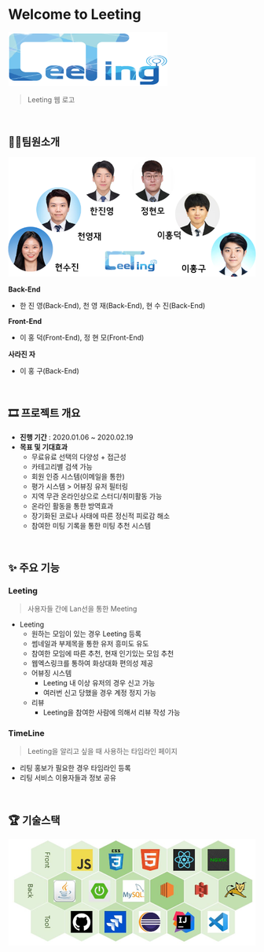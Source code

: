 # Welcome to Leeting

![pclogo](image/Readme/pclogo.png)

>Leeting 웹 로고

<br>

## 👩‍💻팀원소개

![Crews](image/Readme/Crews.png)

**Back-End**

- 한 진 영(Back-End), 천 영 재(Back-End), 현 수 진(Back-End)

**Front-End**

- 이 홍 덕(Front-End), 정 현 모(Front-End)

**사라진 자**

- 이 홍 구(Back-End)

<br>

## 🎞 프로젝트 개요

- **진행 기간** : 2020.01.06 ~ 2020.02.19
- **목표 및 기대효과**
  - 무료유료 선택의 다양성 + 접근성
  - 카테고리별 검색 가능
  - 회원 인증 시스템(이메일을 통한)
  - 평가 시스템 > 어뷰징 유저 필터링
  - 지역 무관 온라인상으로 스터디/취미활동 가능
  - 온라인 활동을 통한 방역효과
  - 장기화된 코로나 사태에 따른 정신적 피로감 해소
  - 참여한 미팅 기록을 통한 미팅 추천 시스템

<br>

## ✨ 주요 기능

### Leeting

> 사용자들 간에 Lan선을 통한 Meeting

- Leeting
  - 원하는 모임이 있는 경우 Leeting 등록
  - 썸네일과 부제목을 통한 유저 흥미도 유도
  -  참여한 모임에 따른 추천, 현재 인기있는 모임 추천
  -  웹엑스링크를 통하여 화상대화 편의성 제공
  - 어뷰징 시스템
    - Leeting 내 이상 유저의 경우 신고 가능
    - 여러번 신고 당했을 경우 계정 정지 가능
  - 리뷰
    - Leeting을 참여한 사람에 의해서 리뷰 작성 가능

### TimeLine

> Leeting을 알리고 싶을 때 사용하는 타임라인 페이지

- 리팅 홍보가 필요한 경우 타임라인 등록
- 리팅 서비스 이용자들과 정보 공유

<br>

## 🏆 기술스택
![tech](image/Readme/tech.JPG)
